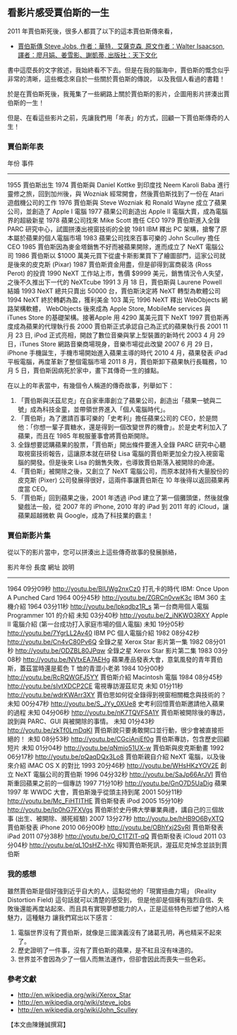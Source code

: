 ## 看影片感受賈伯斯的一生

2011 年賈伯斯死後，很多人都買了以下的這本賈伯斯傳來看，

* [賈伯斯傳 Steve Jobs, 作者：華特．艾薩克森, 原文作者：Walter Isaacson, 譯者：廖月娟、姜雪影、謝凱蒂, 出版社：天下文化](http://www.books.com.tw/exep/prod/booksfile.php?item=0010522255)

書中這麼長的文字敘述，我始終看不下去。但是在我的腦海中，賈伯斯的慨念似乎非常的清晰，這些概念來自於一些關於賈伯斯的傳說，
以及我個人看過的書籍！

於是在賈伯斯死後，我蒐集了一些網路上關於賈伯斯的影片，企圖用影片拼湊出賈伯斯的一生！

但是、在看這些影片之前，先讓我們用「年表」的方式，回顧一下賈伯斯傳奇的人生！

### 賈伯斯年表

年份	事件
------  ---------------------------------------------------------------------------------------------------
1955	賈伯斯出生
1974	賈伯斯與 Daniel Kottke 到印度找 Neem Karoli Baba 進行靈修之旅，回到加州後，與 Wozniak 經常開會，然後賈伯斯找到了一份在 Atari 遊戲機公司的工作
1976	賈伯斯與 Steve Wozniak 和 Ronald Wayne 成立了蘋果公司，並創造了 Apple I 電腦
1977	蘋果公司創造出 Apple II 電腦大賣，成為電腦界的超級新星
1978	蘋果公司找來 Mike Scott 擔任 CEO
1979    賈伯斯進入全錄 PARC 研究中心，試圖拼湊出視窗技術的全貌
1981    IBM 釋出 PC 架構，搶奪了原本屬於蘋果的個人電腦市場
1983	蘋果公司找來百事可樂的 John Sculley 擔任 CEO
1985	賈伯斯因為麥金塔銷售不好而被蘋果開除，進而成立了 NeXT 電腦公司
1986	賈伯斯以 $1000 萬美元買下從盧卡斯影業買下了繪圖部門，這家公司就是後來的皮克斯 (Pixar)
1987	賈伯斯資金用盡，但是卻得到富商裴洛 (Ross Perot) 的投資
1990	NeXT 工作站上市，售價 $9999 美元，銷售情況令人失望，之後不久推出下一代的 NeXTcube
1991	3 月 18 日，賈伯斯與 Laurene Powell 結婚
1993	NeXT 總共只賣出 50000 台，賈伯斯決定將 NeXT 轉型為軟體公司
1994	NeXT 終於轉虧為盈，獲利美金 103 萬元
1996	NeXT 釋出 WebObjects 網路架構軟體， WebObjects 後來成為 Apple Store, MobileMe services 與 iTunes Store 的基礎架構。接著Apple 用 4290 萬美元買下 NeXT
1997	賈伯斯再度成為蘋果的代理執行長
2000	賈伯斯正式承認自己為正式的蘋果執行長
2001	11 月 23 日, iPod 正式亮相，開啟了數位音樂與掌上型裝置的新時代
2003	4 月 29 日，iTunes Store 網路音樂商場現身，音樂市場從此改變
2007	6 月 29 日，iPhone 手機誕生，手機市場開始進入蘋果主導的時代
2010	4 月，蘋果發表 iPad 平板電腦，再度革新了整個電腦市場
2011	8 月，賈伯斯卸下蘋果執行長職務，10 月 5 日，賈伯斯因病死於家中，畫下其傳奇一生的據點。

在以上的年表當中，有幾個令人稱道的傳奇故事，列舉如下：

1. 「賈伯斯與沃茲尼克」在自家車庫創立了蘋果公司，創造出「蘋果一號與二號」成為科技金童，並帶領世界進入「個人電腦時代」。
2. 「賈伯斯」為了邀請百事可樂的「史考利」擔任蘋果公司的 CEO，於是問他：「你想一輩子賣糖水，還是得到一個改變世界的機會」。於是史考利加入了蘋果，而且在 1985 年稅服董事會將賈伯斯開除。
3. 全錄想要認購蘋果的股票，「賈伯斯」開出條件要進入全錄 PARC 研究中心聽取視窗技術報告，這讓原本就在研發 Lisa 電腦的賈伯斯更加全力投入視窗電腦的開發。但是後來 Lisa 的銷售失敗，也導致賈伯斯落入被開除的命運。
4. 「賈伯斯」被開除之後，又創立了 NeXT 電腦公司，而原本就持有大量股份的皮克斯 (Pixer) 公司發展得很好，這兩件事讓賈伯斯在 10 年後得以返回蘋果再度當 CEO。
5. 「賈伯斯」回到蘋果之後，2001 年透過 iPod 建立了第一個攤頭堡，然後就像變戲法一般，從 2007 年的 iPhone, 2010 年的 iPad 到 2011 年的 iCloud，讓蘋果超越微軟 與 Google，成為了科技業的霸主！

### 賈伯斯影片集

從以下的影片當中，您可以拼湊出上這些傳奇故事的發展脈絡，

影片年份	長度        網址                            說明
----------  ---------   ------------------------------  --------------------------------------------------------------------------------------------------
1964        09分09秒    <http://youtu.be/BlUWg2nxCz0>   打孔卡的時代 IBM: Once Upon A Punched Card
1964        00分45秒    <http://youtu.be/ZGRCn0vwK3c>   IBM 360 主機介紹
1964        03分11秒    <http://youtu.be/lpkqdbz1R_s>   第一台商用個人電腦 Programmer 101 的介紹
未知        03分40秒    <http://youtu.be/2_iNKWO3RXY>   Apple II 電腦介紹 (第一台成功打入家庭市場的個人電腦)
未知        19分05秒    <http://youtu.be/7YgrLL2Av40>   IBM PC 個人電腦介紹
1982        08分42秒    <http://youtu.be/Cn4vC80Pv6Q>   全錄之星 Xerox Star 影片第一集
1982        08分01秒    <http://youtu.be/ODZBL80JPqw>   全錄之星 Xerox Star 影片第二集
1983        03分08秒    <http://youtu.be/NVtxEA7AEHg>   蘋果產品發表大會，意氣風發的青年賈伯斯，蓋茲當時還是藍色 T 恤的青澀小老弟
1984        10分00秒    <http://youtu.be/RcRQWGFJ5YY>   賈伯斯介紹 Macintosh 電腦
1984        08分45秒    <http://youtu.be/sIvtXDCP2CE>   電視專訪渥茲尼克
未知        01分11秒    <http://youtu.be/wdrKWArr3XY>   賈伯思如何從全錄得到視窗相關概念與技術的？
未知        00分47秒    <http://youtu.be/S_JYy_0XUe8>   史考利回憶賈伯斯邀請他入蘋果的過程
未知        04分06秒    <http://youtu.be/nK7TQVFSA1Y>   賈伯斯被開除後的專訪，說到與 PARC、GUI 與被開除的事情。
未知        01分43秒    <http://youtu.be/zkTf0LmDqKI>   賈伯斯說只要勇敢開口並行動，很少會被直接拒絕的！
未知        08分53秒    <http://youtu.be/CGciAnjEf0g>   賈伯斯專訪，包含歷史回顧短片
未知        01分04秒    <http://youtu.be/qNmio51UX-w>   賈伯斯與皮克斯動畫
1992        06分17秒    <http://youtu.be/pQaqDQx3Lo8>   賈伯斯親自介紹 NeXT 電腦，以及後來介紹 iMAC OS X 的對比
1993        20分46秒    <http://youtu.be/WHsHKzYOV2E>   創立 NeXT 電腦公司的賈伯斯
1996        04分32秒    <http://youtu.be/SaJp66ArJVI>   賈伯斯重回蘋果之前的一個專訪
1997        71分10秒    <http://youtu.be/GnO7D5UaDig>   蘋果 1997 年 WWDC 大會，賈伯斯幾乎從頭主持到尾
2001        50分11秒    <http://youtu.be/Mc_FiHTITHE>   賈伯斯發表 iPod
2005        15分10秒    <http://youtu.be/Ip0hG7FXVgs>   賈伯斯於史丹佛大學畢業典禮，講自己的三個故事 (出生、被開除、瀕死經驗)
2007        13分27秒    <http://youtu.be/hHB9O6ByXTQ>   賈伯斯發表 iPhone
2010        06分00秒    <http://youtu.be/OBhYxj2SvRI>   賈伯斯發表 iPad
2011        07分38秒    <http://youtu.be/O_C1TZIT-qQ>   賈伯斯發表 iCloud 
2011        03分04秒    <http://youtu.be/qL1OsHZ-hXc>   得知賈伯斯死訊，渥茲尼克悼念並談到賈伯斯

### 我的感想

雖然賈伯斯是個好強到近乎自大的人，這點從他的「現實扭曲力場」 (Reality Distortion Field) 這句話就可以清楚的感受到，
但是他卻是個擁有強烈自信、失敗後還能再度站起來、而且具有實現夢想能力的人，正是這些特色形塑了他的人格魅力，這種魅力
讓我們寫出以下感言：

1. 電腦世界沒有了賈伯斯，就像是三國演義沒有了諸葛孔明，再也精采不起來了。
2. 歷史證明了一件事，沒有了賈伯斯的蘋果，是不紅且沒有味道的。
3. 世界並不會因為少了一個人而無法運作，但卻會因此而喪失一些色彩。

### 參考文獻
* <http://en.wikipedia.org/wiki/Xerox_Star>
* <http://en.wikipedia.org/wiki/steve_jobs>
* <http://en.wikipedia.org/wiki/John_Sculley>


【本文由陳鍾誠撰寫】


